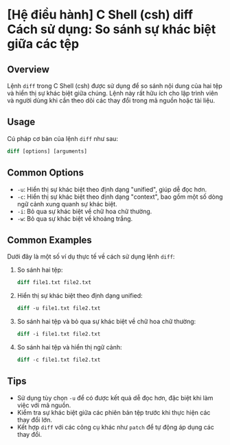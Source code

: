 # [Hệ điều hành] C Shell (csh) diff Cách sử dụng: So sánh sự khác biệt giữa các tệp

## Overview
Lệnh `diff` trong C Shell (csh) được sử dụng để so sánh nội dung của hai tệp và hiển thị sự khác biệt giữa chúng. Lệnh này rất hữu ích cho lập trình viên và người dùng khi cần theo dõi các thay đổi trong mã nguồn hoặc tài liệu.

## Usage
Cú pháp cơ bản của lệnh `diff` như sau:
```csh
diff [options] [arguments]
```

## Common Options
- `-u`: Hiển thị sự khác biệt theo định dạng "unified", giúp dễ đọc hơn.
- `-c`: Hiển thị sự khác biệt theo định dạng "context", bao gồm một số dòng ngữ cảnh xung quanh sự khác biệt.
- `-i`: Bỏ qua sự khác biệt về chữ hoa chữ thường.
- `-w`: Bỏ qua sự khác biệt về khoảng trắng.

## Common Examples
Dưới đây là một số ví dụ thực tế về cách sử dụng lệnh `diff`:

1. So sánh hai tệp:
   ```csh
   diff file1.txt file2.txt
   ```

2. Hiển thị sự khác biệt theo định dạng unified:
   ```csh
   diff -u file1.txt file2.txt
   ```

3. So sánh hai tệp và bỏ qua sự khác biệt về chữ hoa chữ thường:
   ```csh
   diff -i file1.txt file2.txt
   ```

4. So sánh hai tệp và hiển thị ngữ cảnh:
   ```csh
   diff -c file1.txt file2.txt
   ```

## Tips
- Sử dụng tùy chọn `-u` để có được kết quả dễ đọc hơn, đặc biệt khi làm việc với mã nguồn.
- Kiểm tra sự khác biệt giữa các phiên bản tệp trước khi thực hiện các thay đổi lớn.
- Kết hợp `diff` với các công cụ khác như `patch` để tự động áp dụng các thay đổi.